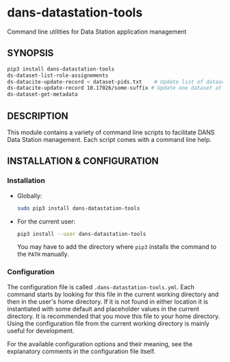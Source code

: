 dans-datastation-tools
======================

Command line utilities for Data Station application management

SYNOPSIS
--------

```bash
pip3 install dans-datastation-tools
ds-dataset-list-role-assignements
ds-datacite-update-record < dataset-pids.txt    # Update list of datasets at DataCite
ds-datacite-update-record 10.17026/some-suffix # Update one dataset at DataCite
ds-dataset-get-metadata 


```

DESCRIPTION
-----------

This module contains a variety of command line scripts to facilitate DANS Data Station management. Each script comes
with a command line help.


INSTALLATION & CONFIGURATION
----------------------------

### Installation

* Globally:

  ```bash
  sudo pip3 install dans-datastation-tools
  ```

* For the current user:

  ```bash
  pip3 install --user dans-datastation-tools
  ```
  You may have to add the directory where `pip3` installs the command to the `PATH` manually.

### Configuration

The configuration file is called `.dans-datastation-tools.yml`. Each command starts by looking for this file in the
current working directory and then in the user's home directory. If it is not found in either location it is
instantiated with some default and placeholder values in the current directory. It is recommended that you move this
file to your home directory. Using the configuration file from the current working directory is mainly useful for
development.

For the available configuration options and their meaning, see the explanatory comments in the configuration file
itself.
